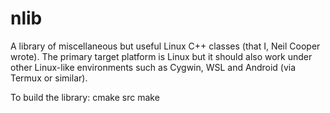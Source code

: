 # nlib
A library of miscellaneous but useful Linux C++ classes (that I, Neil Cooper wrote).
The primary target platform is Linux but it should also work under other Linux-like
environments such as Cygwin, WSL and Android (via Termux or similar).

To build the library:
cmake src
make
